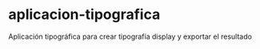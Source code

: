 # aplicacion-tipografica
Aplicación tipográfica para crear tipografía display y exportar el resultado
